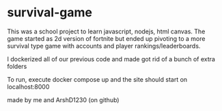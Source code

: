 # survival-game
This was a school project to learn javascript, nodejs, html canvas. The game started as 2d version of fortnite but ended up pivoting to a more survival type game with accounts and player rankings/leaderboards.

I dockerized all of our previous code and made got rid of a bunch of extra folders 

To run, execute docker compose up and the site should start on localhost:8000

made by me and ArshD1230 (on github)
